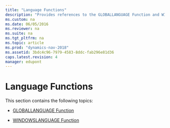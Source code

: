 ```yaml
---
title: "Language Functions"
description: "Provides references to the GLOBALLANGUAGE Function and WINDOWSLANGUAGE Function."
ms.custom: na
ms.date: 06/05/2016
ms.reviewer: na
ms.suite: na
ms.tgt_pltfrm: na
ms.topic: article
ms.prod: "dynamics-nav-2018"
ms.assetid: 3bdc4c96-7979-4583-8ddc-fab296e81d36
caps.latest.revision: 4
manager: edupont
---
```

# Language Functions
This section contains the following topics:  
  
-   [GLOBALLANGUAGE Function](GLOBALLANGUAGE-Function.md)  
  
-   [WINDOWSLANGUAGE Function](WINDOWSLANGUAGE-Function.md)